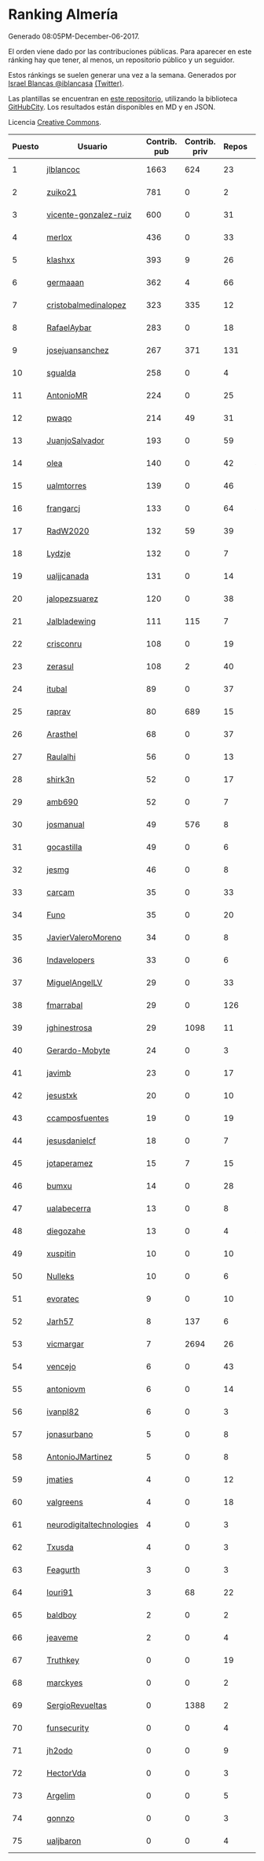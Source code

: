 # Ranking Almería

Generado 08:05PM-December-06-2017.

El orden viene dado por las contribuciones públicas. Para aparecer en este ránking hay que tener, al menos, un repositorio público y un seguidor.

Estos ránkings se suelen generar una vez a la semana. Generados por [Israel Blancas @iblancasa](https://github.com/iblancasa/) [(Twitter)](https://twitter.com/iblancasa).

Las plantillas se encuentran en [este repositorio](https://github.com/iblancasa/GH-Spanish-Ranking), utilizando la biblioteca [GitHubCity](https://github.com/iblancasa/GitHubCity). Los resultados están disponibles en MD y en JSON.

Licencia [Creative Commons](https://creativecommons.org/licenses/by/4.0/).

| Puesto   |  Usuario  | Contrib. pub | Contrib. priv |Repos| Followers | Desde |  Avatar  |
|----------|-----------|--------------|---------------|-----|-----------|-------|----------|
|1|[jlblancoc](https://github.com/jlblancoc)|1663|624|23|156|2013-09-19|![jlblancoc](https://avatars3.githubusercontent.com/u/5497818)|
|2|[zuiko21](https://github.com/zuiko21)|781|0|2|2|2012-12-28|![zuiko21](https://avatars0.githubusercontent.com/u/3143243)|
|3|[vicente-gonzalez-ruiz](https://github.com/vicente-gonzalez-ruiz)|600|0|31|24|2015-01-22|![vicente-gonzalez-ruiz](https://avatars3.githubusercontent.com/u/10660795)|
|4|[merlox](https://github.com/merlox)|436|0|33|16|2015-07-18|![merlox](https://avatars0.githubusercontent.com/u/13392096)|
|5|[klashxx](https://github.com/klashxx)|393|9|26|19|2010-07-28|![klashxx](https://avatars3.githubusercontent.com/u/346759)|
|6|[germaaan](https://github.com/germaaan)|362|4|66|122|2013-09-23|![germaaan](https://avatars2.githubusercontent.com/u/5518719)|
|7|[cristobalmedinalopez](https://github.com/cristobalmedinalopez)|323|335|12|19|2015-03-05|![cristobalmedinalopez](https://avatars1.githubusercontent.com/u/11335170)|
|8|[RafaelAybar](https://github.com/RafaelAybar)|283|0|18|15|2016-08-24|![RafaelAybar](https://avatars0.githubusercontent.com/u/21227176)|
|9|[josejuansanchez](https://github.com/josejuansanchez)|267|371|131|53|2011-07-01|![josejuansanchez](https://avatars3.githubusercontent.com/u/888481)|
|10|[sgualda](https://github.com/sgualda)|258|0|4|5|2016-06-16|![sgualda](https://avatars0.githubusercontent.com/u/19980894)|
|11|[AntonioMR](https://github.com/AntonioMR)|224|0|25|6|2014-05-13|![AntonioMR](https://avatars0.githubusercontent.com/u/7569487)|
|12|[pwaqo](https://github.com/pwaqo)|214|49|31|19|2012-06-30|![pwaqo](https://avatars0.githubusercontent.com/u/1909548)|
|13|[JuanjoSalvador](https://github.com/JuanjoSalvador)|193|0|59|55|2013-07-21|![JuanjoSalvador](https://avatars2.githubusercontent.com/u/5058655)|
|14|[olea](https://github.com/olea)|140|0|42|45|2009-10-18|![olea](https://avatars1.githubusercontent.com/u/141267)|
|15|[ualmtorres](https://github.com/ualmtorres)|139|0|46|13|2012-11-21|![ualmtorres](https://avatars0.githubusercontent.com/u/2856222)|
|16|[frangarcj](https://github.com/frangarcj)|133|0|64|49|2010-09-15|![frangarcj](https://avatars2.githubusercontent.com/u/399894)|
|17|[RadW2020](https://github.com/RadW2020)|132|59|39|18|2014-08-24|![RadW2020](https://avatars2.githubusercontent.com/u/8538542)|
|18|[Lydzje](https://github.com/Lydzje)|132|0|7|3|2016-02-20|![Lydzje](https://avatars2.githubusercontent.com/u/17357136)|
|19|[ualjjcanada](https://github.com/ualjjcanada)|131|0|14|9|2015-04-16|![ualjjcanada](https://avatars2.githubusercontent.com/u/11983068)|
|20|[jalopezsuarez](https://github.com/jalopezsuarez)|120|0|38|12|2010-05-18|![jalopezsuarez](https://avatars1.githubusercontent.com/u/280283)|
|21|[Jalbladewing](https://github.com/Jalbladewing)|111|115|7|2|2016-02-15|![Jalbladewing](https://avatars3.githubusercontent.com/u/17258343)|
|22|[crisconru](https://github.com/crisconru)|108|0|19|20|2013-10-09|![crisconru](https://avatars3.githubusercontent.com/u/5649085)|
|23|[zerasul](https://github.com/zerasul)|108|2|40|27|2013-11-29|![zerasul](https://avatars2.githubusercontent.com/u/6067824)|
|24|[itubal](https://github.com/itubal)|89|0|37|7|2008-05-29|![itubal](https://avatars2.githubusercontent.com/u/11919)|
|25|[raprav](https://github.com/raprav)|80|689|15|17|2009-03-12|![raprav](https://avatars2.githubusercontent.com/u/62855)|
|26|[Arasthel](https://github.com/Arasthel)|68|0|37|79|2010-11-14|![Arasthel](https://avatars3.githubusercontent.com/u/480955)|
|27|[Raulalhi](https://github.com/Raulalhi)|56|0|13|3|2015-12-01|![Raulalhi](https://avatars3.githubusercontent.com/u/16103966)|
|28|[shirk3n](https://github.com/shirk3n)|52|0|17|2|2014-01-27|![shirk3n](https://avatars3.githubusercontent.com/u/6516842)|
|29|[amb690](https://github.com/amb690)|52|0|7|3|2016-03-15|![amb690](https://avatars0.githubusercontent.com/u/17849212)|
|30|[josmanual](https://github.com/josmanual)|49|576|8|2|2015-02-23|![josmanual](https://avatars2.githubusercontent.com/u/11162684)|
|31|[gocastilla](https://github.com/gocastilla)|49|0|6|7|2016-07-20|![gocastilla](https://avatars2.githubusercontent.com/u/20567140)|
|32|[jesmg](https://github.com/jesmg)|46|0|8|10|2014-06-25|![jesmg](https://avatars1.githubusercontent.com/u/7987855)|
|33|[carcam](https://github.com/carcam)|35|0|33|15|2012-05-01|![carcam](https://avatars1.githubusercontent.com/u/1695138)|
|34|[Funo](https://github.com/Funo)|35|0|20|2|2013-09-10|![Funo](https://avatars3.githubusercontent.com/u/5426414)|
|35|[JavierValeroMoreno](https://github.com/JavierValeroMoreno)|34|0|8|2|2015-10-03|![JavierValeroMoreno](https://avatars3.githubusercontent.com/u/14955857)|
|36|[Indavelopers](https://github.com/Indavelopers)|33|0|6|13|2012-09-06|![Indavelopers](https://avatars1.githubusercontent.com/u/2288761)|
|37|[MiguelAngelLV](https://github.com/MiguelAngelLV)|29|0|33|14|2011-02-25|![MiguelAngelLV](https://avatars0.githubusercontent.com/u/638110)|
|38|[fmarrabal](https://github.com/fmarrabal)|29|0|126|5|2012-11-09|![fmarrabal](https://avatars1.githubusercontent.com/u/2758972)|
|39|[jghinestrosa](https://github.com/jghinestrosa)|29|1098|11|6|2014-03-20|![jghinestrosa](https://avatars0.githubusercontent.com/u/7010036)|
|40|[Gerardo-Mobyte](https://github.com/Gerardo-Mobyte)|24|0|3|3|2015-12-12|![Gerardo-Mobyte](https://avatars2.githubusercontent.com/u/16266332)|
|41|[javimb](https://github.com/javimb)|23|0|17|19|2012-02-05|![javimb](https://avatars1.githubusercontent.com/u/1410846)|
|42|[jesustxk](https://github.com/jesustxk)|20|0|10|9|2014-07-01|![jesustxk](https://avatars2.githubusercontent.com/u/8038664)|
|43|[ccamposfuentes](https://github.com/ccamposfuentes)|19|0|19|8|2013-12-16|![ccamposfuentes](https://avatars2.githubusercontent.com/u/6200116)|
|44|[jesusdanielcf](https://github.com/jesusdanielcf)|18|0|7|7|2014-10-29|![jesusdanielcf](https://avatars3.githubusercontent.com/u/9446825)|
|45|[jotaperamez](https://github.com/jotaperamez)|15|7|15|10|2015-01-13|![jotaperamez](https://avatars0.githubusercontent.com/u/10507381)|
|46|[bumxu](https://github.com/bumxu)|14|0|28|6|2012-05-15|![bumxu](https://avatars3.githubusercontent.com/u/1742635)|
|47|[ualabecerra](https://github.com/ualabecerra)|13|0|8|9|2011-01-11|![ualabecerra](https://avatars0.githubusercontent.com/u/558072)|
|48|[diegozahe](https://github.com/diegozahe)|13|0|4|4|2016-09-02|![diegozahe](https://avatars3.githubusercontent.com/u/21882800)|
|49|[xuspitin](https://github.com/xuspitin)|10|0|10|5|2014-09-12|![xuspitin](https://avatars0.githubusercontent.com/u/8753302)|
|50|[Nulleks](https://github.com/Nulleks)|10|0|6|2|2016-02-23|![Nulleks](https://avatars2.githubusercontent.com/u/17429698)|
|51|[evoratec](https://github.com/evoratec)|9|0|10|2|2010-11-21|![evoratec](https://avatars3.githubusercontent.com/u/490450)|
|52|[Jarh57](https://github.com/Jarh57)|8|137|6|6|2013-02-12|![Jarh57](https://avatars0.githubusercontent.com/u/3541308)|
|53|[vicmargar](https://github.com/vicmargar)|7|2694|26|25|2008-11-18|![vicmargar](https://avatars2.githubusercontent.com/u/35163)|
|54|[vencejo](https://github.com/vencejo)|6|0|43|17|2013-05-11|![vencejo](https://avatars0.githubusercontent.com/u/4402394)|
|55|[antoniovm](https://github.com/antoniovm)|6|0|14|8|2014-03-17|![antoniovm](https://avatars3.githubusercontent.com/u/6975327)|
|56|[ivanpl82](https://github.com/ivanpl82)|6|0|3|6|2016-04-13|![ivanpl82](https://avatars2.githubusercontent.com/u/18446323)|
|57|[jonasurbano](https://github.com/jonasurbano)|5|0|8|9|2011-07-31|![jonasurbano](https://avatars3.githubusercontent.com/u/950088)|
|58|[AntonioJMartinez](https://github.com/AntonioJMartinez)|5|0|8|9|2013-01-30|![AntonioJMartinez](https://avatars2.githubusercontent.com/u/3426426)|
|59|[jmaties](https://github.com/jmaties)|4|0|12|7|2009-07-30|![jmaties](https://avatars0.githubusercontent.com/u/110144)|
|60|[valgreens](https://github.com/valgreens)|4|0|18|20|2011-07-08|![valgreens](https://avatars2.githubusercontent.com/u/903263)|
|61|[neurodigitaltechnologies](https://github.com/neurodigitaltechnologies)|4|0|3|3|2013-12-28|![neurodigitaltechnologies](https://avatars3.githubusercontent.com/u/6275593)|
|62|[Txusda](https://github.com/Txusda)|4|0|3|3|2016-04-05|![Txusda](https://avatars1.githubusercontent.com/u/18284949)|
|63|[Feagurth](https://github.com/Feagurth)|3|0|3|7|2013-11-21|![Feagurth](https://avatars3.githubusercontent.com/u/6003799)|
|64|[louri91](https://github.com/louri91)|3|68|22|20|2014-11-16|![louri91](https://avatars1.githubusercontent.com/u/9786318)|
|65|[baldboy](https://github.com/baldboy)|2|0|2|6|2011-01-03|![baldboy](https://avatars0.githubusercontent.com/u/545420)|
|66|[jeaveme](https://github.com/jeaveme)|2|0|4|12|2014-04-17|![jeaveme](https://avatars3.githubusercontent.com/u/7329741)|
|67|[Truthkey](https://github.com/Truthkey)|0|0|19|5|2011-01-15|![Truthkey](https://avatars1.githubusercontent.com/u/565739)|
|68|[marckyes](https://github.com/marckyes)|0|0|2|2|2010-09-27|![marckyes](https://avatars3.githubusercontent.com/u/417513)|
|69|[SergioRevueltas](https://github.com/SergioRevueltas)|0|1388|2|9|2014-03-12|![SergioRevueltas](https://avatars3.githubusercontent.com/u/6931657)|
|70|[funsecurity](https://github.com/funsecurity)|0|0|4|10|2014-03-30|![funsecurity](https://avatars1.githubusercontent.com/u/7109970)|
|71|[jh2odo](https://github.com/jh2odo)|0|0|9|2|2014-05-06|![jh2odo](https://avatars0.githubusercontent.com/u/7497387)|
|72|[HectorVda](https://github.com/HectorVda)|0|0|3|7|2014-06-04|![HectorVda](https://avatars1.githubusercontent.com/u/7792924)|
|73|[Argelim](https://github.com/Argelim)|0|0|5|2|2014-08-11|![Argelim](https://avatars2.githubusercontent.com/u/8420048)|
|74|[gonnzo](https://github.com/gonnzo)|0|0|3|2|2015-09-30|![gonnzo](https://avatars3.githubusercontent.com/u/14915357)|
|75|[ualjbaron](https://github.com/ualjbaron)|0|0|4|3|2016-02-01|![ualjbaron](https://avatars0.githubusercontent.com/u/17000909)|
